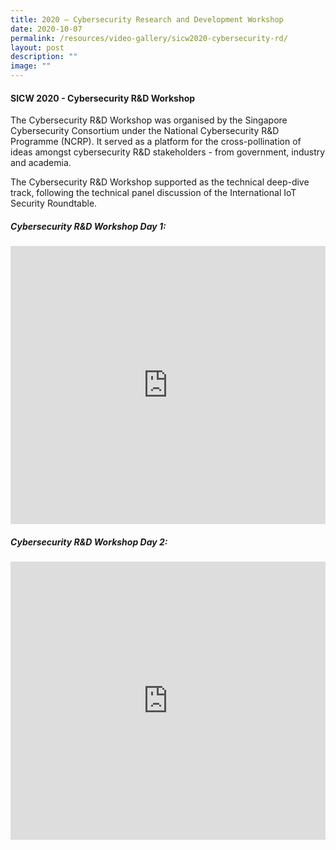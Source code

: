 ```yaml
---
title: 2020 – Cybersecurity Research and Development Workshop
date: 2020-10-07
permalink: /resources/video-gallery/sicw2020-cybersecurity-rd/
layout: post
description: ""
image: ""
---
```

#### **SICW 2020 - Cybersecurity R&amp;D Workshop**

The Cybersecurity R&amp;D Workshop was organised by the Singapore Cybersecurity Consortium under the National Cybersecurity R&amp;D Programme (NCRP). It served as a platform for the cross-pollination of ideas amongst cybersecurity R&amp;D stakeholders  - from government, industry and academia.

The Cybersecurity R&amp;D Workshop supported as the technical deep-dive track, following the technical panel discussion of the International IoT Security Roundtable.

##### **Cybersecurity R&amp;D Workshop Day 1:**

<iframe allowfullscreen="" allow="accelerometer; autoplay; clipboard-write; encrypted-media; gyroscope; picture-in-picture" title="YouTube video player" src="https://www.youtube.com/embed/3j3vonnBTac" width="100%" height="445" frameborder="0"></iframe>

##### **Cybersecurity R&amp;D Workshop Day 2:**

<iframe allowfullscreen="" allow="accelerometer; autoplay; clipboard-write; encrypted-media; gyroscope; picture-in-picture" title="YouTube video player" src="https://www.youtube.com/embed/TXc2TKT6vTk" width="100%" height="445" frameborder="0"></iframe>